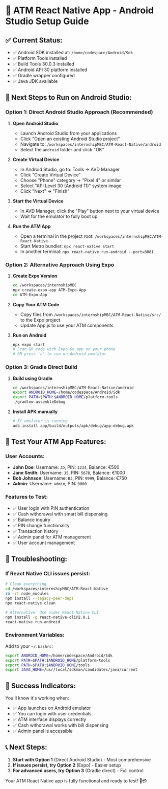 # 🏦 ATM React Native App - Android Studio Setup Guide

## ✅ Current Status:
- ✅ Android SDK installed at: `/home/codespace/Android/Sdk`
- ✅ Platform Tools installed
- ✅ Build Tools 30.0.3 installed
- ✅ Android API 30 platform installed
- ✅ Gradle wrapper configured
- ✅ Java JDK available

## 🚀 Next Steps to Run on Android Studio:

### Option 1: Direct Android Studio Approach (Recommended)

1. **Open Android Studio**
   - Launch Android Studio from your applications
   - Click "Open an existing Android Studio project"
   - Navigate to: `/workspaces/internshipMBC/ATM-React-Native/android`
   - Select the `android` folder and click "OK"

2. **Create Virtual Device**
   - In Android Studio, go to: Tools → AVD Manager
   - Click "Create Virtual Device"
   - Choose "Phone" category → "Pixel 4" or similar
   - Select "API Level 30 (Android 11)" system image
   - Click "Next" → "Finish"

3. **Start the Virtual Device**
   - In AVD Manager, click the "Play" button next to your virtual device
   - Wait for the emulator to fully boot up

4. **Run the ATM App**
   - Open a terminal in the project root: `/workspaces/internshipMBC/ATM-React-Native`
   - Start Metro bundler: `npx react-native start`
   - In another terminal: `npx react-native run-android --port=8081`

### Option 2: Alternative Approach Using Expo

1. **Create Expo Version**
   ```bash
   cd /workspaces/internshipMBC
   npx create-expo-app ATM-Expo-App
   cd ATM-Expo-App
   ```

2. **Copy Your ATM Code**
   - Copy files from `/workspaces/internshipMBC/ATM-React-Native/src/` to the Expo project
   - Update App.js to use your ATM components

3. **Run on Android**
   ```bash
   npx expo start
   # Scan QR code with Expo Go app on your phone
   # OR press 'a' to run on Android emulator
   ```

### Option 3: Gradle Direct Build

1. **Build using Gradle**
   ```bash
   cd /workspaces/internshipMBC/ATM-React-Native/android
   export ANDROID_HOME=/home/codespace/Android/Sdk
   export PATH=$PATH:$ANDROID_HOME/platform-tools
   ./gradlew assembleDebug
   ```

2. **Install APK manually**
   ```bash
   # If emulator is running
   adb install app/build/outputs/apk/debug/app-debug.apk
   ```

## 📱 Test Your ATM App Features:

### User Accounts:
- **John Doe**: Username: `JD`, PIN: `1234`, Balance: €500
- **Jane Smith**: Username: `JS`, PIN: `5678`, Balance: €1000  
- **Bob Johnson**: Username: `BJ`, PIN: `9999`, Balance: €750
- **Admin**: Username: `admin`, PIN: `0000`

### Features to Test:
- ✅ User login with PIN authentication
- ✅ Cash withdrawal with smart bill dispensing
- ✅ Balance inquiry
- ✅ PIN change functionality
- ✅ Transaction history
- ✅ Admin panel for ATM management
- ✅ User account management

## 🔧 Troubleshooting:

### If React Native CLI issues persist:
```bash
# Clean everything
cd /workspaces/internshipMBC/ATM-React-Native
rm -rf node_modules
npm install --legacy-peer-deps
npx react-native clean

# Alternative: Use older React Native CLI
npm install -g react-native-cli@2.0.1
react-native run-android
```

### Environment Variables:
Add to your `~/.bashrc`:
```bash
export ANDROID_HOME=/home/codespace/Android/Sdk
export PATH=$PATH:$ANDROID_HOME/platform-tools
export PATH=$PATH:$ANDROID_HOME/tools
export JAVA_HOME=/usr/local/sdkman/candidates/java/current
```

## 🎯 Success Indicators:

You'll know it's working when:
- ✅ App launches on Android emulator
- ✅ You can login with user credentials
- ✅ ATM interface displays correctly
- ✅ Cash withdrawal works with bill dispensing
- ✅ Admin panel is accessible

## 📞 Next Steps:

1. **Start with Option 1** (Direct Android Studio) - Most comprehensive
2. **If issues persist, try Option 2** (Expo) - Easier setup
3. **For advanced users, try Option 3** (Gradle direct) - Full control

Your ATM React Native app is fully functional and ready to test! 🏦💳
